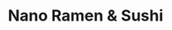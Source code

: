 ---
layout: place
title: "Nano Ramen & Sushi"
permalink: /illinois/chicago/nano-ramen-sushi.html
stateAbbr: IL
stateName: Illinois
cityName: Chicago
seo:
  name: "Nano Ramen & Sushi"
  type: Restaurant
  links: https://www.nanorestaurant.com/
description: "Creative sushi & ramen plus Thai & Chinese eats, served in a chic, low-lit BYOB eatery. Nano Ramen & Sushi serves delicious sushi in Chicago, Illinois. Try fresh Japanese dishes for a great dining experience. Available for takeout, delivery, lunch, and dinner."
place_id: ChIJ4-TjzrfTD4gRg3XbBo-jf1s
photos:
  - name: >-
      places/ChIJ4-TjzrfTD4gRg3XbBo-jf1s/photos/AeeoHcJABoyJ-ehqm8Rr9fZkrUfsjUpRqkm8BM6uiQVylwKnUVKxGtWmC3cxjVQVNucYwi6CVVxDnQ6KAUI7cB5vzbC3XeMNh9SK4c-nkdF0CeBWv2tBfGcsf04VOYre7oR5arLaFXxd1NseQSg53Xw74lTUFsRK0YX505Gzet6huuaq9_xYWi82rqRJleJDhy3G3BSevc10wcE_3njaZxDi5rSLM4PsHya8epyTFzRjaOxWBoxL71ooXboXzEI0CfayYUQUyb5OtMPxnvqDgbkWSYqAKkXmqA43O0KM1e93SY7Q6g
    widthPx: 668
    heightPx: 720
    authorAttributions:
      - displayName: Nano Ramen & Sushi
        uri: https://maps.google.com/maps/contrib/105053344162660642289
        photoUri: >-
          https://lh3.googleusercontent.com/a/ACg8ocJsRCHR6EBbpaJHC9IQUCiQVf_RodJrdlETsCL6FY1JrOEmNw=s100-p-k-no-mo
    flagContentUri: >-
      https://www.google.com/local/imagery/report/?cb_client=maps_api_places.places_api&image_key=!1e10!2sAF1QipM2a09Hrd-JhVaQgsoUiFDMAwKZJGWJduzR4dlJ&hl=en-US
    googleMapsUri: >-
      https://www.google.com/maps/place//data=!3m4!1e2!3m2!1sAF1QipM2a09Hrd-JhVaQgsoUiFDMAwKZJGWJduzR4dlJ!2e10!4m2!3m1!1s0x880fd3b7cee3e4e3:0x5b7fa38f06db7583
  - name: >-
      places/ChIJ4-TjzrfTD4gRg3XbBo-jf1s/photos/AeeoHcI5PqaY53b1L8jkfBj5VCVzueXDTu9bvhAegjnTioKjPlhWvUBfvyQGcUSCA_aTPYGeU_qArGeiiI3S7yY2788OCOYEFWFJRzuG1T9rVhfkwPz-WN1cBidkHaeKj7jl6Nu1geToejHXou5-Q3QeATcY4RU9PZfue0fNToFi2Rt3hQOfOxD9rPZfcNarpz9t-eoZeudlyS8TzCaOJNz32Uf680LrBcxIhlS4aqm-HipIXTqBa-SoMPvFrtZDytP0JXYiRyHGQKg3Jss00cQgU-BNN9CzeUE1xrzyxseYCSJhMw
    widthPx: 1856
    heightPx: 1856
    authorAttributions:
      - displayName: Nano Ramen & Sushi
        uri: https://maps.google.com/maps/contrib/105053344162660642289
        photoUri: >-
          https://lh3.googleusercontent.com/a/ACg8ocJsRCHR6EBbpaJHC9IQUCiQVf_RodJrdlETsCL6FY1JrOEmNw=s100-p-k-no-mo
    flagContentUri: >-
      https://www.google.com/local/imagery/report/?cb_client=maps_api_places.places_api&image_key=!1e10!2sAF1QipOf6gfRyj-bD3hoJTyx-YOeVAikunRtVqWG9aqW&hl=en-US
    googleMapsUri: >-
      https://www.google.com/maps/place//data=!3m4!1e2!3m2!1sAF1QipOf6gfRyj-bD3hoJTyx-YOeVAikunRtVqWG9aqW!2e10!4m2!3m1!1s0x880fd3b7cee3e4e3:0x5b7fa38f06db7583
  - name: >-
      places/ChIJ4-TjzrfTD4gRg3XbBo-jf1s/photos/AeeoHcJEoLk_b9HtmVCtrAXm9ihxUwj49b0SQZkdV-6I3eUDp-5e93zuPZf9Q0e44unpbRi6hnZL2SGZAmBE9_XIW92AB2Hk2fZBid4pl9T9Uc4S00NrJvUW4rht8Ils70Uaz7QrrS6OK1EHLwS-SApRSmH2kBMq75XYKLnL8uCd-ogzRS6oD2QVbev0EkFkldBmPKk5TnIUQMXr7iMSTrpcDDWjn-wbYEtUiIuu_Cdc3vBFaFQSgLrsYKYmwzI9jsD2W2e8m_eh6olUFf6yr3VsDYAQyH47AJ0XBz8SqY22KJy7xztKRj0LGJYiuQnrwE5mISZ7-jXlm3QiqcLy9p7OIbGfi0j9nEJY0deFdmTgn0yIMkNeXmx4zaKMbKEtCr6eCeOfiVmfjOVDlxivbUfUeQcXISbkBIKBaMUEcUuZZp0a1Nxc
    widthPx: 3024
    heightPx: 4032
    authorAttributions:
      - displayName: Zenfira Danilova
        uri: https://maps.google.com/maps/contrib/114416941913644545420
        photoUri: >-
          https://lh3.googleusercontent.com/a-/ALV-UjWVbMRXG1LTHi1xIWNM6VmbOz_y6EjBj5ZpovXTVsjnd4-JmhGz=s100-p-k-no-mo
    flagContentUri: >-
      https://www.google.com/local/imagery/report/?cb_client=maps_api_places.places_api&image_key=!1e10!2sCIHM0ogKEICAgIDzybbErwE&hl=en-US
    googleMapsUri: >-
      https://www.google.com/maps/place//data=!3m4!1e2!3m2!1sCIHM0ogKEICAgIDzybbErwE!2e10!4m2!3m1!1s0x880fd3b7cee3e4e3:0x5b7fa38f06db7583
  - name: >-
      places/ChIJ4-TjzrfTD4gRg3XbBo-jf1s/photos/AeeoHcJS4MxzguNZSWbVIn7HAboWKDf6eSs9B4mw5tshgy-LqyphRNIM_YW9OVhS7V-8C2kKXlywxyyVd9sFccOVm8GRgsu1DV6Tqfqbv-Rk-kvrMqVPZ_pyBqa_O0YiR0Hvfl43g7Y3ftUhYvzcMmpq6hWpNeReJayDcbHdgU9RSeCykbthL7yKL9HhnCE08jSNHmAJc_6tjC0gZ369q88GibomFL5Y5HyCQXO_nH8EQi23CQpMK6IffHXtEuOLsAX4ecWYMQ8h_NSBkVN6LqE3E3L4L_Ae9n9poRaZWZJI8IoTi-SBkzleTrVQRzGA_83JidtEAPQrkpUzc4YNqhLOrLuY740M-xapMfTFMo7hLS2q7eu887x_pIEydkUJawbFz0hbUnpHp402NtmRUOEksRvJareeN7ko_sq3m2TPWNMoEtY
    widthPx: 3000
    heightPx: 4000
    authorAttributions:
      - displayName: Beatriz De Jesus
        uri: https://maps.google.com/maps/contrib/105831199680011921959
        photoUri: >-
          https://lh3.googleusercontent.com/a-/ALV-UjW2KYfn2outyU2AJilWIvsDb7HczKV5xYSuSVOsrGs8jy8iMouD9A=s100-p-k-no-mo
    flagContentUri: >-
      https://www.google.com/local/imagery/report/?cb_client=maps_api_places.places_api&image_key=!1e10!2sCIHM0ogKEICAgIC7mqzU3QE&hl=en-US
    googleMapsUri: >-
      https://www.google.com/maps/place//data=!3m4!1e2!3m2!1sCIHM0ogKEICAgIC7mqzU3QE!2e10!4m2!3m1!1s0x880fd3b7cee3e4e3:0x5b7fa38f06db7583
  - name: >-
      places/ChIJ4-TjzrfTD4gRg3XbBo-jf1s/photos/AeeoHcLt-ELZ4j4QzNjBHQ55uL-UTx8WoHeb-vuxqJp6j6-zeiFNmGlW-1PkPRB_spZjY7pMeyNFTN_dVNWAV7tKWM_m12rjQTIvpSD2wmTu6xDu9gKEnJmA1qmKp7420Q-VUlZdqy-JnYkuIKBIqza6Bhz80T0iB1dVsBp-qR5Pmhc5f6MD8QWSyeIjcTkexaoMi7EvIQIdR3oPiH-Z_qthwZzXLH-3i7YWArxtYQgtaRFNj2zUKf08drxpVT5FKZq97EbZ_AuLDRYme-e5wYqVB_a222KvpeoAte5N2RQO7i9Jcy9rB7lsl7DIWRv2RcSXFPFO7Md--Iozl7M9zfkBrqFpSrvuGtzrYPyRzh8E1AlLAVnA9lwVugwTLPVIDkMzx8-lS2FhKoATk8Z2psNLzNn801EVVrn0DsOYYTh-iueHGg
    widthPx: 4032
    heightPx: 3024
    authorAttributions:
      - displayName: Anita Nicole Brown
        uri: https://maps.google.com/maps/contrib/100081567827289478061
        photoUri: >-
          https://lh3.googleusercontent.com/a-/ALV-UjUopNUmOTIGVEP8s56nlfrCheWdJuyV4DJnUojiX_RsYDYnAxrX=s100-p-k-no-mo
    flagContentUri: >-
      https://www.google.com/local/imagery/report/?cb_client=maps_api_places.places_api&image_key=!1e10!2sCIHM0ogKEICAgID45dS1Dg&hl=en-US
    googleMapsUri: >-
      https://www.google.com/maps/place//data=!3m4!1e2!3m2!1sCIHM0ogKEICAgID45dS1Dg!2e10!4m2!3m1!1s0x880fd3b7cee3e4e3:0x5b7fa38f06db7583
  - name: >-
      places/ChIJ4-TjzrfTD4gRg3XbBo-jf1s/photos/AeeoHcLv1mpuklLcf2k_Ehjoms5mZiegSiKlwh9EI9UgsGEy3BYhi0HRmknu-3itJX1SZ-3cpHZ8UbE3ozwuZsjpj4X15RRfgiJ1fm5vLQ3j34w81QWhFbwOVG0gdz_W2H_hNa9fHb2iORYKO47RG7nxdGl4xR0p3ZzHwgOfkM2cIt4BmfNnyKPYtTL3zofv0onPR-Iz4tNmOHhrWSQNeu7DcWv2uJUgk5HKfq_P6kyLCpEltTH2k_MtAGwDYQatN7tJS7RMpTrN5PflkWm1bb3Dq0gaEmjgHigDCDiBIb94DRfV650bT5koWIMVjIffhRgW-Ye3o8-JIdrGPiWfbF-ntGgtxdCx79O3feiGVMdnVrXtU2urg8P8mSj15_U_zKWdDdI203f9dcjbdqoAhvH5qPDPTXXG-LbQA-HGG1PZPEPOkw
    widthPx: 4000
    heightPx: 2252
    authorAttributions:
      - displayName: Beatriz De Jesus
        uri: https://maps.google.com/maps/contrib/105831199680011921959
        photoUri: >-
          https://lh3.googleusercontent.com/a-/ALV-UjW2KYfn2outyU2AJilWIvsDb7HczKV5xYSuSVOsrGs8jy8iMouD9A=s100-p-k-no-mo
    flagContentUri: >-
      https://www.google.com/local/imagery/report/?cb_client=maps_api_places.places_api&image_key=!1e10!2sCIHM0ogKEICAgIC7mqzUXQ&hl=en-US
    googleMapsUri: >-
      https://www.google.com/maps/place//data=!3m4!1e2!3m2!1sCIHM0ogKEICAgIC7mqzUXQ!2e10!4m2!3m1!1s0x880fd3b7cee3e4e3:0x5b7fa38f06db7583
  - name: >-
      places/ChIJ4-TjzrfTD4gRg3XbBo-jf1s/photos/AeeoHcJvUrDJBieWagMPA3Etpam8h7zy8PuUQ4_WMKqIw1PFL6leke4Uh_hs36HDKmyeZGOJUpph2X3StS9sRQIDI4wS1WWOD2jZ5Wif92i6TOxgaz3uo4ueopJViVPEHx7LEGIm35SPVl9p4wT6RTNXLmRcakHibBANX_5YN8ADDbaLqwlE_FAikpefxtcn1NPrBOYWS-mUtrT0ldSwPbUdJv4WqP6CIU96BNDsm3LxQF9jk_-0W4-YDlJsJ0CTkuaILgX25Emb_EMy544KV8jzl6uYe8Rhz5pGayJyUqRdZ6W_4sd3nYYFGlL6xNFznd36Z4Fd3rwZtBuO0jEh7D8jjiOhmLNZzUaLZW6k0pMpc1tIaejaR3wme-7k9Ap-kHUNsXSKqdD3LoeXHhH-PgUaAubcvflV9OGaSHlg-nwLrPpZd5Q
    widthPx: 3024
    heightPx: 4032
    authorAttributions:
      - displayName: David Janisch
        uri: https://maps.google.com/maps/contrib/107912982902446183203
        photoUri: >-
          https://lh3.googleusercontent.com/a/ACg8ocLPWxucDUQVwu5AMTo7FQwVcVY5hbSsCZMu0nUeVBhYxKYUFw=s100-p-k-no-mo
    flagContentUri: >-
      https://www.google.com/local/imagery/report/?cb_client=maps_api_places.places_api&image_key=!1e10!2sCIHM0ogKEICAgIClgNCcsgE&hl=en-US
    googleMapsUri: >-
      https://www.google.com/maps/place//data=!3m4!1e2!3m2!1sCIHM0ogKEICAgIClgNCcsgE!2e10!4m2!3m1!1s0x880fd3b7cee3e4e3:0x5b7fa38f06db7583
  - name: >-
      places/ChIJ4-TjzrfTD4gRg3XbBo-jf1s/photos/AeeoHcLBQG6WYXymvzzJm3U3VqGgMlo6adygeKhiUbtycnqyvTa6gOYpUAFU9vt10rlu72i4FHodrhu0lTX0uLGnvk0Ya77SJgEO6PPvyXwiE16lCIxwiFnFSwhoZRKYzxjvRl6VpKweo4Q13UlgrYJ-9BHm5EHGk4psdMRtVildQucIlrnF_XML7vosmIArqGy8c6KdjTgUCsGdhF6NgYBVY2iLc0CNlhBplcr-HX-mZPRqb7sLMe4mbr0B0tgbeWvvP6akHmhiB_fQO4Ul8SaTsk2V9M1_eempITSMF0I80XlXGIvSBabJiBLBLJfyf0pi7-zUmJJvsLzcd4quT59FWP4ObLWSX1Npm7cZoYAb-7uMopN_V6QV3qe2ecm47MBrHu6aY-yLuaM5WIdeQ3buq48Kqe7wCYVLeUhAHLG2_wMz1b4
    widthPx: 1536
    heightPx: 2048
    authorAttributions:
      - displayName: Alex Neporozhny
        uri: https://maps.google.com/maps/contrib/104711300983930641617
        photoUri: >-
          https://lh3.googleusercontent.com/a-/ALV-UjW9JOX3PZq-X1-52TfkO00P3H92wOONSnHerQxtaf4J8aCxWATdEA=s100-p-k-no-mo
    flagContentUri: >-
      https://www.google.com/local/imagery/report/?cb_client=maps_api_places.places_api&image_key=!1e10!2sCIHM0ogKEICAgIDZnO6pmAE&hl=en-US
    googleMapsUri: >-
      https://www.google.com/maps/place//data=!3m4!1e2!3m2!1sCIHM0ogKEICAgIDZnO6pmAE!2e10!4m2!3m1!1s0x880fd3b7cee3e4e3:0x5b7fa38f06db7583
  - name: >-
      places/ChIJ4-TjzrfTD4gRg3XbBo-jf1s/photos/AeeoHcLr_uD7oGPZx3-_Pd9dNarNYKJwfF_L2-wqJu2R6ijgEiGRvw8CxQBq-UF8Qx-or9Cj98iRWOuwc7alFG2XB1bvRl7-8dHC6MvhqIRqRT5HVEzCTT725ZntYc5hyhlO48L3w9O3TnZ1rnhiRc246wvkLeAKojd7SNZx_oT4T2gna3yC1Yi_Jf7D_i922jCCSeS4PhqadjDZaHBjZE90tAARzVN4d3AK8r9x-nFwfbT66TRrEBYBxhGBjEVcsTlnCFHGOjyO_-PcPqLkWVaWill8yrLvteE-XOf9gFzdnmvgrAa6c-JssWvZvO69s739vNLdWLWzbB2X5XcPXOfci4fTAmnAQ91EQfkRUzA_ePNCKZ4rpsTgFzoZU39tcLXfO-P6j63Gc8eXACM6YrRHAH1pqrIz7YsEmD5M8z0kyYxOxw
    widthPx: 4000
    heightPx: 3000
    authorAttributions:
      - displayName: Suicidal Thoughts
        uri: https://maps.google.com/maps/contrib/106893164216245563334
        photoUri: >-
          https://lh3.googleusercontent.com/a-/ALV-UjWTsj58EVjiskCl3RT4P4dUI6v2f_cavIsDkJOPvPeNGdAyL5oREw=s100-p-k-no-mo
    flagContentUri: >-
      https://www.google.com/local/imagery/report/?cb_client=maps_api_places.places_api&image_key=!1e10!2sCIHM0ogKEICAgIDn0r7PdA&hl=en-US
    googleMapsUri: >-
      https://www.google.com/maps/place//data=!3m4!1e2!3m2!1sCIHM0ogKEICAgIDn0r7PdA!2e10!4m2!3m1!1s0x880fd3b7cee3e4e3:0x5b7fa38f06db7583
  - name: >-
      places/ChIJ4-TjzrfTD4gRg3XbBo-jf1s/photos/AeeoHcISaiQ7Gh6sByTSHobpfw_tqAYchu_Orx1NbEAJ9XbuhH9WH-2QT5DnmBzV8PYZjwJ7lGiziIToliA0wMgP5mOJJiNTrq0DHPWp24cv2PlGmnscuoq_OtGMFQM6JZxtTBlbq8jeGtEG8wSTARBF7RJ6j9utSwZMQm1-9DfLOdQ5BIDfK184tcJKJ1wN03i4QCls4IkIOoigExRBLxHyVVSdz_nkCC5Z2hjr7EChPxVULH_aglywVBkoWzdYNNMKSoOq_uvH-QLTO1IrcSoTTcQUFsn1rfo7s8xY9-D02Zu5JK2AAggwdvHTvR8J84qaJgaUA_S6oKMXXk-RQWs_9QO9ovJ0PZO66v6HOnmmbTtgt2omrjOXUo-Yysd7pFPSXj6fdh1QzoSrbuBROH-KO9fI3Re45a9DnbE0Vt4MLsoF9Q
    widthPx: 2268
    heightPx: 4032
    authorAttributions:
      - displayName: Serge P
        uri: https://maps.google.com/maps/contrib/100831886466164924183
        photoUri: >-
          https://lh3.googleusercontent.com/a/ACg8ocKj60M-5JyWdY8lfdZPQSZESgLhF6GLTxS3X7mIRrUCWv522w=s100-p-k-no-mo
    flagContentUri: >-
      https://www.google.com/local/imagery/report/?cb_client=maps_api_places.places_api&image_key=!1e10!2sCIHM0ogKEICAgIDPvYrrRg&hl=en-US
    googleMapsUri: >-
      https://www.google.com/maps/place//data=!3m4!1e2!3m2!1sCIHM0ogKEICAgIDPvYrrRg!2e10!4m2!3m1!1s0x880fd3b7cee3e4e3:0x5b7fa38f06db7583
address: 4256 N Western Ave, Chicago, IL 60618, USA
street: 4256 N Western Ave
city: Chicago
state: IL
zip: '60618'
country: USA
neighborhood: North Center
latitude: '41.959370'
longitude: '-87.688910'
accessibility_options:
  wheelchairAccessibleEntrance: true
  wheelchairAccessibleRestroom: true
  wheelchairAccessibleSeating: true
business_status: OPERATIONAL
name: Nano Ramen & Sushi
google_maps_links:
  directionsUri: >-
    https://www.google.com/maps/dir//''/data=!4m7!4m6!1m1!4e2!1m2!1m1!1s0x880fd3b7cee3e4e3:0x5b7fa38f06db7583!3e0
  placeUri: https://maps.google.com/?cid=6593168214184392067
  writeAReviewUri: >-
    https://www.google.com/maps/place//data=!4m3!3m2!1s0x880fd3b7cee3e4e3:0x5b7fa38f06db7583!12e1
  reviewsUri: >-
    https://www.google.com/maps/place//data=!4m4!3m3!1s0x880fd3b7cee3e4e3:0x5b7fa38f06db7583!9m1!1b1
  photosUri: >-
    https://www.google.com/maps/place//data=!4m3!3m2!1s0x880fd3b7cee3e4e3:0x5b7fa38f06db7583!10e5
primary_type: Ramen Restaurant
opening_hours:
  regular: null
  current: null
secondary_opening_hours:
  regular:
    weekdayDescriptions: null
    type: null
  current:
    weekdayDescriptions: null
    type: null
phone: (773) 588-6266
price_level: PRICE_LEVEL_MODERATE
price_range: $20 &ndash; $30
rating: '4.4'
rating_count: 0
website: https://www.nanorestaurant.com/
reviews:
  - name: >-
      places/ChIJ4-TjzrfTD4gRg3XbBo-jf1s/reviews/ChZDSUhNMG9nS0VJQ0FnSURQdllyck9nEAE
    relativePublishTimeDescription: 4 months ago
    rating: 5
    text:
      text: >-
        THIS PLACE IS THE MOST UNDERRATED RAMEN RESTAURANT IN ALL OF CHICAGO!!!


        Where do I even start.

        This is by far one of the best ramen places in all of Chicago. When we
        entered the restaurant, we were greeted immediately. We were asked where
        we wanted to sit. We chose where we wanted to sit and then scanned the
        menu. It was an immediate choice for me and my guest. I got the Tonkotsu
        ramen and my guest had the teriyaki salmon. The ramen was AMAZING. It
        was creamy and delicious. The egg was subpar. And the teriyaki was
        great. The salad was delightful. The dressing was perfect.

        The service was impeccable. The woman who served us was soo nice and
        brought us our food and drink fast.

        Last of all, the atmosphere was great. It felt  subdued and quiet,
        therefore;it is a perfect place to chill out with friends or family. 
        The music was great and smooth and mellow.


        P.s. it is very cheap, the whole meal + 2 sprites was 40$.


        Definitely A 10/10 THIS IS A MUST
      languageCode: en
    originalText:
      text: >-
        THIS PLACE IS THE MOST UNDERRATED RAMEN RESTAURANT IN ALL OF CHICAGO!!!


        Where do I even start.

        This is by far one of the best ramen places in all of Chicago. When we
        entered the restaurant, we were greeted immediately. We were asked where
        we wanted to sit. We chose where we wanted to sit and then scanned the
        menu. It was an immediate choice for me and my guest. I got the Tonkotsu
        ramen and my guest had the teriyaki salmon. The ramen was AMAZING. It
        was creamy and delicious. The egg was subpar. And the teriyaki was
        great. The salad was delightful. The dressing was perfect.

        The service was impeccable. The woman who served us was soo nice and
        brought us our food and drink fast.

        Last of all, the atmosphere was great. It felt  subdued and quiet,
        therefore;it is a perfect place to chill out with friends or family. 
        The music was great and smooth and mellow.


        P.s. it is very cheap, the whole meal + 2 sprites was 40$.


        Definitely A 10/10 THIS IS A MUST
      languageCode: en
    authorAttribution:
      displayName: Serge P
      uri: https://www.google.com/maps/contrib/100831886466164924183/reviews
      photoUri: >-
        https://lh3.googleusercontent.com/a/ACg8ocKj60M-5JyWdY8lfdZPQSZESgLhF6GLTxS3X7mIRrUCWv522w=s128-c0x00000000-cc-rp-mo-ba4
    publishTime: '2024-12-05T00:48:24.952487Z'
    flagContentUri: >-
      https://www.google.com/local/review/rap/report?postId=ChZDSUhNMG9nS0VJQ0FnSURQdllyck9nEAE&d=17924085&t=1
    googleMapsUri: >-
      https://www.google.com/maps/reviews/data=!4m6!14m5!1m4!2m3!1sChZDSUhNMG9nS0VJQ0FnSURQdllyck9nEAE!2m1!1s0x880fd3b7cee3e4e3:0x5b7fa38f06db7583
  - name: >-
      places/ChIJ4-TjzrfTD4gRg3XbBo-jf1s/reviews/ChZDSUhNMG9nS0VJQ0FnSUMzNTQydVBBEAE
    relativePublishTimeDescription: 5 months ago
    rating: 5
    text:
      text: >-
        Nano is my favorite place in the city for sushi! Linda the owner is so
        so kind and welcoming, and the food is both affordable and delicious.
        (It’s rare that I like both the sushi and the ramen at the same place!)


        The vibe is very relaxed; sometimes I come with my kindle and just eat a
        few rolls and hang out. Other times I’ve brought a friend for a 1:1
        catchup, and I even had my birthday party here in November ‘24, which
        was a blast!


        Nano is my special place in Chicago and I hope it can be yours too!
      languageCode: en
    originalText:
      text: >-
        Nano is my favorite place in the city for sushi! Linda the owner is so
        so kind and welcoming, and the food is both affordable and delicious.
        (It’s rare that I like both the sushi and the ramen at the same place!)


        The vibe is very relaxed; sometimes I come with my kindle and just eat a
        few rolls and hang out. Other times I’ve brought a friend for a 1:1
        catchup, and I even had my birthday party here in November ‘24, which
        was a blast!


        Nano is my special place in Chicago and I hope it can be yours too!
      languageCode: en
    authorAttribution:
      displayName: Drew Heckman
      uri: https://www.google.com/maps/contrib/103367244868655459761/reviews
      photoUri: >-
        https://lh3.googleusercontent.com/a-/ALV-UjV3b98-bYxGXz-nYC-DFChgEmms7uOMw7rTZjx-h1Z4bowC27Je=s128-c0x00000000-cc-rp-mo
    publishTime: '2024-11-10T01:10:40.140936Z'
    flagContentUri: >-
      https://www.google.com/local/review/rap/report?postId=ChZDSUhNMG9nS0VJQ0FnSUMzNTQydVBBEAE&d=17924085&t=1
    googleMapsUri: >-
      https://www.google.com/maps/reviews/data=!4m6!14m5!1m4!2m3!1sChZDSUhNMG9nS0VJQ0FnSUMzNTQydVBBEAE!2m1!1s0x880fd3b7cee3e4e3:0x5b7fa38f06db7583
  - name: >-
      places/ChIJ4-TjzrfTD4gRg3XbBo-jf1s/reviews/ChdDSUhNMG9nS0VJQ0FnSURucnNlbzZ3RRAB
    relativePublishTimeDescription: 6 months ago
    rating: 5
    text:
      text: >-
        I recently visited Nano Sushi, and it was an incredible experience! The
        Mini Gozila Roll was out of this world—easily one of the best sushi
        rolls I’ve ever had. The flavors were perfectly balanced, and it was as
        delicious as it was creative.


        Linda, our server, made the entire dining experience even more memorable
        with her outstanding service. She was attentive, friendly, and really
        made us feel welcome. Overall, I would highly recommend Nano Sushi for
        anyone looking for top-tier sushi and excellent customer service.
        Definitely worth a visit!
      languageCode: en
    originalText:
      text: >-
        I recently visited Nano Sushi, and it was an incredible experience! The
        Mini Gozila Roll was out of this world—easily one of the best sushi
        rolls I’ve ever had. The flavors were perfectly balanced, and it was as
        delicious as it was creative.


        Linda, our server, made the entire dining experience even more memorable
        with her outstanding service. She was attentive, friendly, and really
        made us feel welcome. Overall, I would highly recommend Nano Sushi for
        anyone looking for top-tier sushi and excellent customer service.
        Definitely worth a visit!
      languageCode: en
    authorAttribution:
      displayName: Conejo Yankee
      uri: https://www.google.com/maps/contrib/116887915072742320785/reviews
      photoUri: >-
        https://lh3.googleusercontent.com/a/ACg8ocJqJqVatQ0sb-mqBwF-l55fFjtT1qiOUiuguECg6goK08CEJg=s128-c0x00000000-cc-rp-mo-ba3
    publishTime: '2024-10-06T01:33:04.648804Z'
    flagContentUri: >-
      https://www.google.com/local/review/rap/report?postId=ChdDSUhNMG9nS0VJQ0FnSURucnNlbzZ3RRAB&d=17924085&t=1
    googleMapsUri: >-
      https://www.google.com/maps/reviews/data=!4m6!14m5!1m4!2m3!1sChdDSUhNMG9nS0VJQ0FnSURucnNlbzZ3RRAB!2m1!1s0x880fd3b7cee3e4e3:0x5b7fa38f06db7583
  - name: >-
      places/ChIJ4-TjzrfTD4gRg3XbBo-jf1s/reviews/ChZDSUhNMG9nS0VJQ0FnTUNBdTRhT2ZBEAE
    relativePublishTimeDescription: 2 months ago
    rating: 5
    text:
      text: >-
        Everything was great! My Tonkotsu Ramen and crab Rangoon were delicious!
        The atmosphere was lovely and the service was exceptional! Highly
        recommend!
      languageCode: en
    originalText:
      text: >-
        Everything was great! My Tonkotsu Ramen and crab Rangoon were delicious!
        The atmosphere was lovely and the service was exceptional! Highly
        recommend!
      languageCode: en
    authorAttribution:
      displayName: Jovanna Lopez
      uri: https://www.google.com/maps/contrib/115441115486311436684/reviews
      photoUri: >-
        https://lh3.googleusercontent.com/a-/ALV-UjWQVZiON0ELM_OCn8NTbYMKVD-gXO5RIohE_Y7Z2ax8eOy5PHrO=s128-c0x00000000-cc-rp-mo-ba2
    publishTime: '2025-02-04T17:17:45.866796Z'
    flagContentUri: >-
      https://www.google.com/local/review/rap/report?postId=ChZDSUhNMG9nS0VJQ0FnTUNBdTRhT2ZBEAE&d=17924085&t=1
    googleMapsUri: >-
      https://www.google.com/maps/reviews/data=!4m6!14m5!1m4!2m3!1sChZDSUhNMG9nS0VJQ0FnTUNBdTRhT2ZBEAE!2m1!1s0x880fd3b7cee3e4e3:0x5b7fa38f06db7583
  - name: >-
      places/ChIJ4-TjzrfTD4gRg3XbBo-jf1s/reviews/ChZDSUhNMG9nS0VJQ0FnSUM3cUplQ0NnEAE
    relativePublishTimeDescription: 8 months ago
    rating: 5
    text:
      text: >-
        The owners are amazing. Linda is the best! Food quality is amazing and
        great prices. Truly my favorite sushi spot in the city. They treat you
        like family 
      languageCode: en
    originalText:
      text: >-
        The owners are amazing. Linda is the best! Food quality is amazing and
        great prices. Truly my favorite sushi spot in the city. They treat you
        like family 
      languageCode: en
    authorAttribution:
      displayName: Veronica Varela
      uri: https://www.google.com/maps/contrib/102924827234367987571/reviews
      photoUri: >-
        https://lh3.googleusercontent.com/a-/ALV-UjX3SU-2rIAWbJNKjKR_nPkpK7Iu6H6fYCShjmLbNkM8L3VIJjE=s128-c0x00000000-cc-rp-mo
    publishTime: '2024-08-12T02:41:34.098540Z'
    flagContentUri: >-
      https://www.google.com/local/review/rap/report?postId=ChZDSUhNMG9nS0VJQ0FnSUM3cUplQ0NnEAE&d=17924085&t=1
    googleMapsUri: >-
      https://www.google.com/maps/reviews/data=!4m6!14m5!1m4!2m3!1sChZDSUhNMG9nS0VJQ0FnSUM3cUplQ0NnEAE!2m1!1s0x880fd3b7cee3e4e3:0x5b7fa38f06db7583
parking_options:
  freeStreetParking: true
  valetParking: false
payment_options:
  acceptsCreditCards: true
  acceptsDebitCards: true
  acceptsCashOnly: false
  acceptsNfc: true
allow_dogs: null
curbside_pickup: null
delivery: true
dine_in: true
good_for_children: null
good_for_groups: true
good_for_sports: false
live_music: false
menu_for_children: false
outdoor_seating: false
reservable: null
restroom: true
serves_beer: false
serves_breakfast: false
serves_brunch: false
serves_cocktails: false
serves_coffee: false
serves_dinner: true
serves_dessert: true
serves_lunch: true
serves_vegetarian_food: true
serves_wine: false
takeout: true
update_category: essentials
summary: >-
  Creative sushi & ramen plus Thai & Chinese eats, served in a chic, low-lit
  BYOB eatery.

---